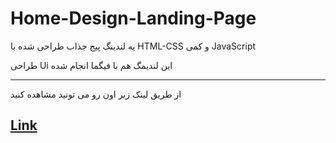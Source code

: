 # Home-Design-Landing-Page

یه لندینگ پیج جذاب طراحی شده با HTML-CSS و کمی JavaScript

طراحی Ui این لندیمگ هم با فیگما انجام شده

--------------------------------------------

از طریق لینک زیر اون رو می تونید مشاهده کنید

## [Link]()
